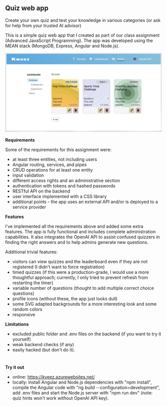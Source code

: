 ## Quiz web app

Create your own quiz and test your knowledge in various categories (or ask for help from your trusted AI advisor)

This is a simple quiz web app that I created as part of our class assignment (Advanced JavaScript Programming). The app was developed using the MEAN stack (MongoDB, Express, Angular and Node.js).

![Screenshot from the app](kveez.png)

**Requirements**

Some of the requirements for this assignment were:
- at least three entities, not including users
- Angular routing, services, and pipes
- CRUD operations for at least one entity
- input validation
- different access rights and an administrative section
- authentication with tokens and hashed passwords
- RESTful API on the backend
- user interface implemented with a CSS library
- additional points - the app uses an external API and/or is deployed to a service provider

**Features**

I've implemented all the requirements above and added some extra features. The app is fully functional and includes complete administration capabilities. It also integrates the OpenAI API to assist confused quizzers in finding the right answers and to help admins generate new questions.

Additional trivial features:
- visitors can view quizzes and the leaderboard even if they are not registered (I didn't want to force registration)
- timed quizzes (if this were a production-grade, I would use a more thoughtful approach; currently, I only tried to prevent refresh from restarting the timer)
- variable number of questions (thought to add multiple correct choice questions)
- profile icons (without these, the app just looks dull)
- some SVG adapted backgrounds for a more interesting look and some random colors
- responsive
  
**Limitations**

- excluded public folder and .env files on the backend (if you want to try it yourself)
- weak backend checks (if any)
- easily hacked (but don't do it).
  
#
**Try it out**

- online: https://kveez.azurewebsites.net/
- locally: install Angular and Node.js dependencies with "npm install", compile the Angular code with "ng build --configuration=development", add .env files and start the Node.js server with "npm run dev" (note: quiz hints won't work without OpenAI API key).
